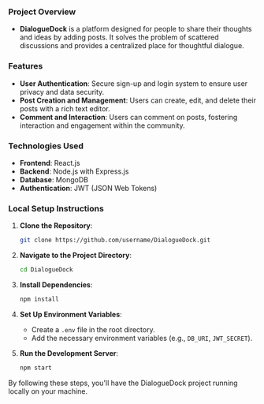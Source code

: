 ### Project Overview
- **DialogueDock** is a platform designed for people to share their thoughts and ideas by adding posts. It solves the problem of scattered discussions and provides a centralized place for thoughtful dialogue.

### Features
- **User Authentication**: Secure sign-up and login system to ensure user privacy and data security.
- **Post Creation and Management**: Users can create, edit, and delete their posts with a rich text editor.
- **Comment and Interaction**: Users can comment on posts, fostering interaction and engagement within the community.

### Technologies Used
- **Frontend**: React.js
- **Backend**: Node.js with Express.js
- **Database**: MongoDB
- **Authentication**: JWT (JSON Web Tokens)

### Local Setup Instructions
1. **Clone the Repository**:
    ```bash
    git clone https://github.com/username/DialogueDock.git
    ```
2. **Navigate to the Project Directory**:
    ```bash
    cd DialogueDock
    ```
3. **Install Dependencies**:
    ```bash
    npm install
    ```
4. **Set Up Environment Variables**:
    - Create a `.env` file in the root directory.
    - Add the necessary environment variables (e.g., `DB_URI`, `JWT_SECRET`).

5. **Run the Development Server**:
    ```bash
    npm start
    ```

By following these steps, you'll have the DialogueDock project running locally on your machine.





